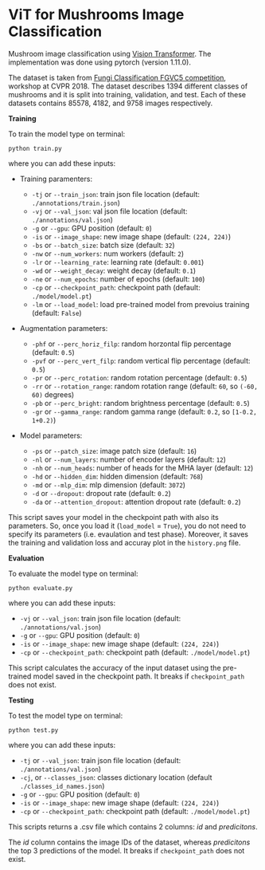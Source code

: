 # ViT for Mushrooms Image Classification
Mushroom image classification using [Vision Transformer](https://arxiv.org/abs/2010.11929). The implementation was done using pytorch (version 1.11.0).

The dataset is taken from [Fungi Classification FGVC5 competition](https://www.kaggle.com/c/fungi-challenge-fgvc-2018), workshop at CVPR 2018. The dataset describes 1394 different classes of mushrooms and it is split into training, validation, and test. Each of these datasets contains 85578, 4182, and 9758 images respectively.


**Training**

To train the model type on terminal:

    python train.py 

where you can add these inputs:

- Training paramenters:
    - `-tj` or `--train_json`: train json file location (default: `./annotations/train.json`)
    - `-vj` or `--val_json`: val json file location (default: `./annotations/val.json`)
    - `-g` or `--gpu`: GPU position (default: `0`)
    - `-is` or `--image_shape`: new image shape (default: `(224, 224)`)
    - `-bs` or `--batch_size`: batch size (default: `32`)
    - `-nw` or `--num_workers`: num workers (default: `2`) 
    - `-lr` or `--learning_rate`: learning rate (default: `0.001`)
    - `-wd` or `--weight_decay`: weight decay (default: `0.1`)
    - `-ne` or `--num_epochs`: number of epochs (default: `100`)
    - `-cp` or `--checkpoint_path`: checkpoint path (default: `./model/model.pt`)
    - `-lm` or `--load_model`: load pre-trained model from prevoius training (default: `False`)

- Augmentation parameters:
    - `-phf` or `--perc_horiz_filp`: random horzontal flip percentage (default: `0.5`)
    - `-pvf` or `--perc_vert_filp`: random vertical flip percentage (default: `0.5`)
    - `-pr` or `--perc_rotation`: random rotation percentage (default: `0.5`)
    - `-rr` or `--rotation_range`: random rotation range (default: `60`, so `(-60, 60)` degrees)
    - `-pb` or `--perc_bright`: random brightness percentage (default: `0.5`)
    - `-gr` or `--gamma_range`: random gamma range (default: `0.2`, so `[1-0.2, 1+0.2)`)

- Model parameters:
    - `-ps` or `--patch_size`: image patch size (default: `16`)
    - `-nl` or `--num_layers`: number of encoder layers (default: `12`)
    - `-nh` or `--num_heads`: number of heads for the MHA layer (default: `12`)
    - `-hd` or `--hidden_dim`: hidden dimension (default: `768`)
    - `-md` or `--mlp_dim`: mlp dimension (default: `3072`)
    - `-d` or `--dropout`: dropout rate (default: `0.2`)
    - `-da` or `--attention_dropout`: attention dropout rate (default: `0.2`)

This script saves your model in the checkpoint path with also its parameters. So, once you load it (`load_model` = `True`), you do not need to specify its parameters (i.e. evaulation and test phase). Moreover, it saves the training and validation loss and accuray plot in the `history.png` file.


**Evaluation**

To evaluate the model type on terminal:

    python evaluate.py 

where you can add these inputs:
- `-vj` or `--val_json`: train json file location (default: `./annotations/val.json`)
- `-g` or `--gpu`: GPU position (default: `0`)
- `-is` or `--image_shape`: new image shape (default: `(224, 224)`)
- `-cp` or `--checkpoint_path`: checkpoint path (default: `./model/model.pt`)

This script calculates the accuracy of the input dataset using the pre-trained model saved in the checkpoint path. It breaks if `checkpoint_path` does not exist.

**Testing**

To test the model type on terminal:

    python test.py 

where you can add these inputs:
- `-tj` or `--val_json`: train json file location (default: `./annotations/val.json`)
- `-cj`, or `--classes_json`: classes dictionary location (default `./classes_id_names.json`)
- `-g` or `--gpu`: GPU position (default: `0`)
- `-is` or `--image_shape`: new image shape (default: `(224, 224)`)
- `-cp` or `--checkpoint_path`: checkpoint path (default: `./model/model.pt`)

This scripts returns a .csv file which contains 2 columns: *id* and *predicitons*.

The *id* column contains the image IDs of the dataset, whereas *predicitons* the top 3 predictions of the model. It breaks if `checkpoint_path` does not exist.